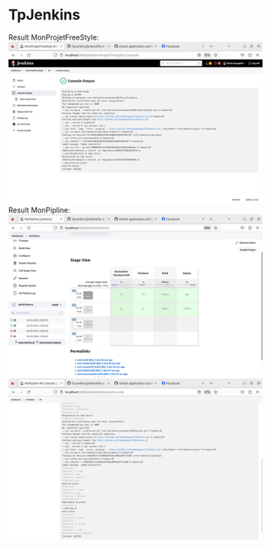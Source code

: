 # TpJenkins
Result MonProjetFreeStyle:
![text](MonProjetFreeStyle.png)
Result MonPipline:
![text](MonPiplineCap1.png)
![text](MonpiplineCap2.png)
